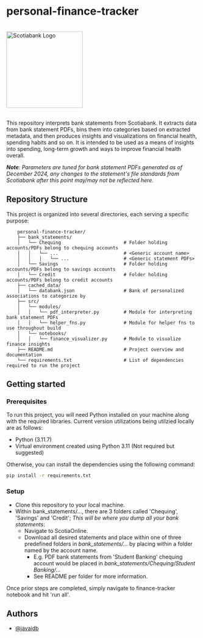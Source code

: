 # personal-finance-tracker
</br>
<img src="https://github.com/user-attachments/assets/b9d234cc-f426-4833-b7fd-93ae682f0176" alt="Scotiabank Logo" width="200">

</br>This repository interprets bank statements from Scotiabank. It extracts data from bank statement PDFs, bins them into categories based on extracted metadata, and then produces insights and visualizations on financial health, spending habits and so on. It is intended to be used as a means of insights into spending, long-term growth and ways to improve financial health overall.


***Note**: Parameters are tuned for bank statement PDFs generated as of December 2024, any changes to the statement's file standards from Scotiabank after this point may/may not be reflected here.*

## Repository Structure

This project is organized into several directories, each serving a specific purpose:
```
    personal-finance-tracker/
    ├── bank_statements/                   
    │   └── Chequing                       # Folder holding accounts/PDFs belong to chequing accounts
    │   │   └── ...                        # <Generic account name>
    │   │   │   └── ...                    # <Generic statement PDFs>
    │   └── Savings                        # Folder holding accounts/PDFs belong to savings accounts
    │   └── Credit                         # Folder holding accounts/PDFs belong to credit accounts
    ├── cached_data/                       
    │   └── databank.json                  # Bank of personalized associations to categorize by
    ├── src/                               
    │   └── modules/                       
    │   │   └── pdf_interpreter.py         # Module for interpreting bank statement PDFs
    │   │   └── helper_fns.py              # Module for helper fns to use throughout build
    │   └── notebooks/                     
    │   │   └── finance_visualizer.py      # Module to visualize finance insights
    ├── README.md                          # Project overview and documentation
    └── requirements.txt                   # List of dependencies required to run the project
```

## Getting started

### Prerequisites
To run this project, you will need Python installed on your machine along with the required libraries. Current version utilizations being utilzied locally are as follows:
- Python (3.11.7)
- Virtual environment created using Python 3.11 (Not required but suggested)

Otherwise, you can install the dependencies using the following command:

```bash
pip install -r requirements.txt
```

### Setup
- Clone this repository to your local machine.
- Within bank_statements/..., there are 3 folders called 'Chequing', 'Savings' and 'Credit'; *This will be where you dump all your bank statements*:
    - Navigate to ScotiaOnline.
    - Download all desired statements and place within one of three predefined folders in _bank_statements/..._ by placing within a folder named by the account name.
        - E.g. PDF bank statements from 'Student Banking' chequing account would be placed in *bank_statements/Chequing/Student Banking/...*
        - See README per folder for more information.

Once prior steps are completed, simply navigate to finance-tracker notebook and hit 'run all'.

## Authors

- [@javaidb](https://www.github.com/javaidb)
